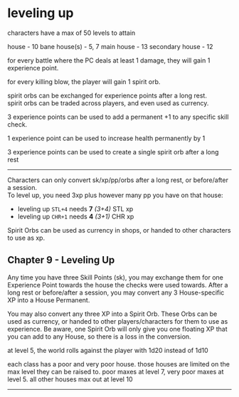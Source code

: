# leveling up

characters have a max of 50 levels to attain

house           - 10
bane house(s)   - 5, 7
main house      - 13
secondary house - 12



for every battle where the PC deals at least 1 damage, 
they will gain 1 experience point.

for every killing blow, the player will gain 1 spirit orb.

spirit orbs can be exchanged for experience points after a long rest. \
spirit orbs can be traded across players, and even used as currency.

3 experience points can be used to add a permanent +1 to any specific skill check.

1 experience point can be used to increase health permanently by 1

3 experience points can be used to create a single spirit orb after a long rest

---

Characters can only convert sk/xp/pp/orbs after a long rest, or before/after a session. \
To level up, you need 3xp plus however many pp you have on that house:

* leveling up `STL+4` needs **7** _(3+4)_ STL xp
* leveling up `CHR+1` needs **4** _(3+1)_ CHR xp

Spirit Orbs can be used as currency in shops, or handed to other characters to use as xp.


## Chapter 9 - Leveling Up

Any time you have three Skill Points (sk), you may exchange them for one Experience Point towards the house the checks were used towards.
After a long rest or before/after a session, you may convert any 3 House-specific XP into a House Permanent.

You may also convert any three XP into a Spirit Orb. These Orbs can be used as currency, or handed to other players/characters for them to use as experience. Be aware, one Spirit Orb will only give you one floating XP that you can add to any House, so there is a loss in the conversion.


   
at level 5, the world rolls against 
the player with 1d20 instead of 1d10

each class has a poor and very poor house. those houses are limited on the max level they can be raised to. 
poor maxes at level 7, very poor maxes at level 5. all other houses max out at level 10


---

